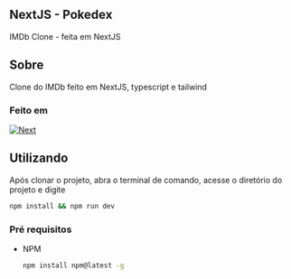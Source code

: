 ## NextJS - Pokedex

IMDb Clone - feita em NextJS

## Sobre

Clone do IMDb feito em NextJS, typescript e tailwind

### Feito em

[![Next][Next.js]][Next-url]


## Utilizando

Após clonar o projeto, abra o terminal de comando, acesse o diretório do projeto e digite
```sh
npm install && npm run dev
```

### Pré requisitos

* NPM
  ```sh
  npm install npm@latest -g
  ```

[Next.js]: https://img.shields.io/badge/next.js-000000?style=for-the-badge&logo=nextdotjs&logoColor=white
[Next-url]: https://nextjs.org/